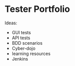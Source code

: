 # Tester Portfolio 

Ideas:
- GUI tests
- API tests 
- BDD scenarios 
- Cyber-dojo 
- learning resources 
- Jenkins
